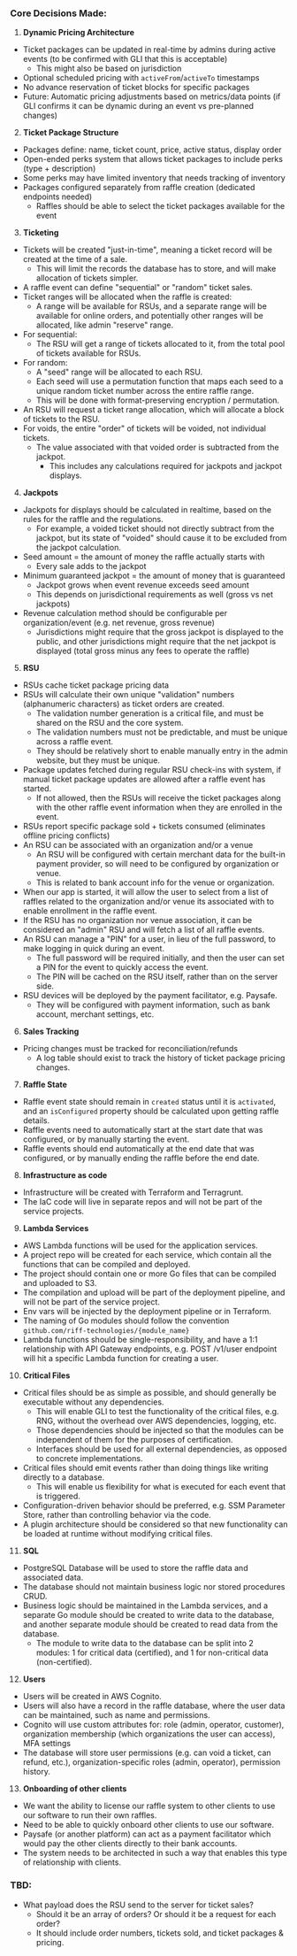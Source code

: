 ### Core Decisions Made:

1. **Dynamic Pricing Architecture**
- Ticket packages can be updated in real-time by admins during active events (to be confirmed with GLI that this is acceptable)
  - This might also be based on jurisdiction
- Optional scheduled pricing with `activeFrom`/`activeTo` timestamps
- No advance reservation of ticket blocks for specific packages
- Future: Automatic pricing adjustments based on metrics/data points (if GLI confirms it can be dynamic during an event vs pre-planned changes)
2. **Ticket Package Structure**
- Packages define: name, ticket count, price, active status, display order
- Open-ended perks system that allows ticket packages to include perks (type + description)
- Some perks may have limited inventory that needs tracking of inventory
- Packages configured separately from raffle creation (dedicated endpoints needed)
  - Raffles should be able to select the ticket packages available for the event
3. **Ticketing**
- Tickets will be created "just-in-time", meaning a ticket record will be created at the time of a sale.
  - This will limit the records the database has to store, and will make allocation of tickets simpler.
- A raffle event can define "sequential" or "random" ticket sales.
- Ticket ranges will be allocated when the raffle is created:
  - A range will be available for RSUs, and a separate range will be available for online orders, and potentially other ranges will be allocated, like admin "reserve" range.
- For sequential:
  - The RSU will get a range of tickets allocated to it, from the total pool of tickets available for RSUs.
- For random:
  - A "seed" range will be allocated to each RSU.
  - Each seed will use a permutation function that maps each seed to a unique random ticket number across the entire raffle range.
  - This will be done with format-preserving encryption / permutation.
- An RSU will request a ticket range allocation, which will allocate a block of tickets to the RSU.
- For voids, the entire "order" of tickets will be voided, not individual tickets.
  - The value associated with that voided order is subtracted from the jackpot.
    - This includes any calculations required for jackpots and jackpot displays.
4. **Jackpots**
- Jackpots for displays should be calculated in realtime, based on the rules for the raffle and the regulations.
  - For example, a voided ticket should not directly subtract from the jackpot, but its state of "voided" should cause it to be excluded from the jackpot calculation.
- Seed amount = the amount of money the raffle actually starts with
  - Every sale adds to the jackpot
- Minimum guaranteed jackpot = the amount of money that is guaranteed
  - Jackpot grows when event revenue exceeds seed amount
  - This depends on jurisdictional requirements as well (gross vs net jackpots)
- Revenue calculation method should be configurable per organization/event (e.g. net revenue, gross revenue)
  - Jurisdictions might require that the gross jackpot is displayed to the public, and other jurisdictions might require that the net jackpot is displayed (total gross minus any fees to operate the raffle)
5. **RSU**
- RSUs cache ticket package pricing data
- RSUs will calculate their own unique "validation" numbers (alphanumeric characters) as ticket orders are created.
  - The validation number generation is a critical file, and must be shared on the RSU and the core system.
  - The validation numbers must not be predictable, and must be unique across a raffle event.
  - They should be relatively short to enable manually entry in the admin website, but they must be unique.
- Package updates fetched during regular RSU check-ins with system, if manual ticket package updates are allowed after a raffle event has started.
  - If not allowed, then the RSUs will receive the ticket packages along with the other raffle event information when they are enrolled in the event.
- RSUs report specific package sold + tickets consumed (eliminates offline pricing conflicts)
- An RSU can be associated with an organization and/or a venue
  - An RSU will be configured with certain merchant data for the built-in payment provider, so will need to be configured by organization or venue.
  - This is related to bank account info for the venue or organization.
- When our app is started, it will allow the user to select from a list of raffles related to the organization and/or venue its associated with to enable enrollment in the raffle event.
- If the RSU has no organization nor venue association, it can be considered an "admin" RSU and will fetch a list of all raffle events.
- An RSU can manage a "PIN" for a user, in lieu of the full password, to make logging in quick during an event.
  - The full password will be required initially, and then the user can set a PIN for the event to quickly access the event.
  - The PIN will be cached on the RSU itself, rather than on the server side.
- RSU devices will be deployed by the payment facilitator, e.g. Paysafe.
  - They will be configured with payment information, such as bank account, merchant settings, etc.
6. **Sales Tracking**
- Pricing changes must be tracked for reconciliation/refunds
  - A log table should exist to track the history of ticket package pricing changes.
7. **Raffle State**
- Raffle event state should remain in `created` status until it is `activated`, and an `isConfigured` property should be calculated upon getting raffle details.
- Raffle events need to automatically start at the start date that was configured, or by manually starting the event.
- Raffle events should end automatically at the end date that was configured, or by manually ending the raffle before the end date.
8. **Infrastructure as code**
- Infrastructure will be created with Terraform and Terragrunt.
- The IaC code will live in separate repos and will not be part of the service projects.
9. **Lambda Services**
- AWS Lambda functions will be used for the application services.
- A project repo will be created for each service, which contain all the functions that can be compiled and deployed.
- The project should contain one or more Go files that can be compiled and uploaded to S3.
- The compilation and upload will be part of the deployment pipeline, and will not be part of the service project.
- Env vars will be injected by the deployment pipeline or in Terraform.
- The naming of Go modules should follow the convention `github.com/riff-technologies/{module_name}`
- Lambda functions should be single-responsibility, and have a 1:1 relationship with API Gateway endpoints, e.g. POST /v1/user endpoint will hit a specific Lambda function for creating a user.
10. **Critical Files**
- Critical files should be as simple as possible, and should generally be executable without any dependencies.
  - This will enable GLI to test the functionality of the critical files, e.g. RNG, without the overhead over AWS dependencies, logging, etc.
  - Those dependencies should be injected so that the modules can be independent of them for the purposes of certification.
  - Interfaces should be used for all external dependencies, as opposed to concrete implementations.
- Critical files should emit events rather than doing things like writing directly to a database.
  - This will enable us flexibility for what is executed for each event that is triggered.
- Configuration-driven behavior should be preferred, e.g. SSM Parameter Store, rather than controlling behavior via the code.
- A plugin architecture should be considered so that new functionality can be loaded at runtime without modifying critical files.
11. **SQL**
- PostgreSQL Database will be used to store the raffle data and associated data.
- The database should not maintain business logic nor stored procedures CRUD.
- Business logic should be maintained in the Lambda services, and a separate Go module should be created to write data to the database, and another separate module should be created to read data from the database.
  - The module to write data to the database can be split into 2 modules: 1 for critical data (certified), and 1 for non-critical data (non-certified).
12. **Users**
- Users will be created in AWS Cognito.
- Users will also have a record in the raffle database, where the user data can be maintained, such as name and permissions.
- Cognito will use custom attributes for: role (admin, operator, customer), organization membership (which organizations the user can access), MFA settings
- The database will store user permissions (e.g. can void a ticket, can refund, etc.), organization-specific roles (admin, operator), permission history.
13. **Onboarding of other clients**
- We want the ability to license our raffle system to other clients to use our software to run their own raffles.
- Need to be able to quickly onboard other clients to use our software.
- Paysafe (or another platform) can act as a payment facilitator which would pay the other clients directly to their bank accounts.
- The system needs to be architected in such a way that enables this type of relationship with clients.


### TBD:
- What payload does the RSU send to the server for ticket sales?
  - Should it be an array of orders? Or should it be a request for each order?
  - It should include order numbers, tickets sold, and ticket packages & pricing.
